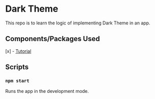 # Dark Theme

This repo is to learn the logic of implementing Dark Theme in an app.

## Components/Packages Used

[x] - [Tutorial](https://hackernoon.com/implement-dark-mode-in-your-react-apps-using-scss-a-step-by-step-guide-u6fd329h)

## Scripts

### `npm start`

Runs the app in the development mode.
